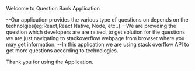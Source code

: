 Welcome to Question Bank Application

--Our application provides the various type of questions on depends on the technolgies(eg:React,React Native, Node, etc..)
--We are providing the question which developers are are raised, 
  to get solution for the questions we are just navigating to stackoverflow webpage from browser where you may get information.
--In this application we are using stack overflow API to get more questions according to technologies.

Thank you for using the Application.

